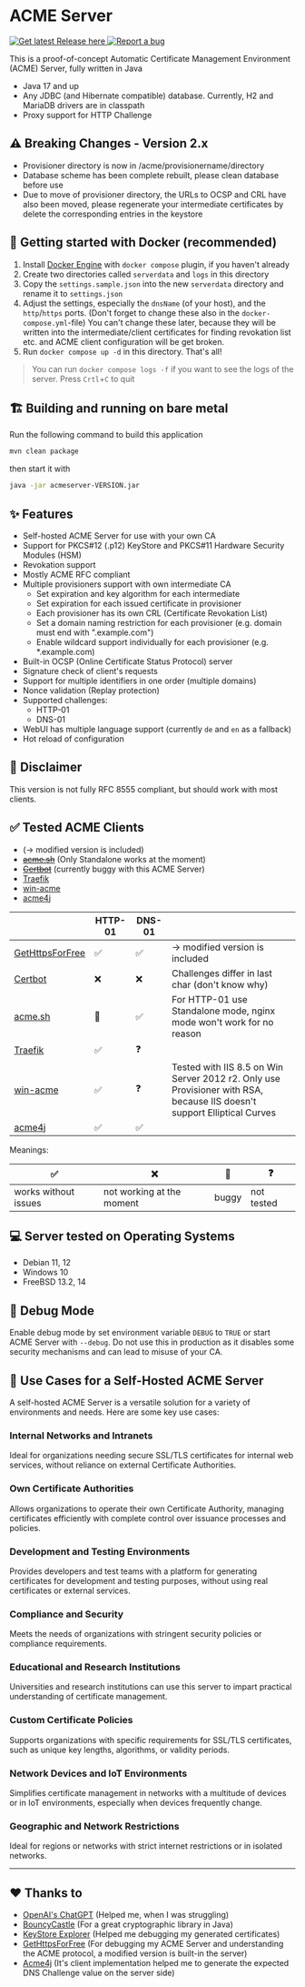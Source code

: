 # ACME Server
[![Get latest Release here](https://img.shields.io/badge/Get_lastest_Release-here-blue?style=flat)
](https://github.com/morihofi/acmeserver/releases/latest) 
[![Report a bug](https://img.shields.io/badge/Report_a-bug-red?style=flat)
](https://github.com/morihofi/acmeserver/issues)


This is a proof-of-concept Automatic Certificate Management Environment (ACME) Server, fully written in Java

- Java 17 and up
- Any JDBC (and Hibernate compatible) database. Currently, H2 and MariaDB drivers are in classpath
- Proxy support for HTTP Challenge

## ⚠ Breaking Changes - Version 2.x
 - Provisioner directory is now in /acme/provisionername/directory
 - Database scheme has been complete rebuilt, please clean database before use
 - Due to move of provisioner directory, the URLs to OCSP and CRL have also been moved, please regenerate your intermediate certificates by delete the corresponding entries in the keystore

## 🐳 Getting started with Docker (recommended)
1. Install [Docker Engine](https://docs.docker.com/engine/install/) with `docker compose` plugin, if you haven't already
2. Create two directories called `serverdata` and `logs` in this directory
3. Copy the `settings.sample.json` into the new `serverdata` directory and rename it to `settings.json`
4. Adjust the settings, especially the `dnsName` (of your host), and the `http`/`https` ports. (Don't forget to change these also in the `docker-compose.yml`-file) You can't change these later, because they will be written into the intermediate/client certificates for finding revokation list etc. and ACME client configuration will be get broken.
5. Run `docker compose up -d` in this directory. That's all!

> You can run `docker compose logs -f` if you want to see the logs of the server. Press `Crtl`+`C` to quit

## 🏗 Building and running on bare metal
Run the following command to build this application
```bash
mvn clean package
```
then start it with
```bash
java -jar acmeserver-VERSION.jar
```

## ✨ Features
- Self-hosted ACME Server for use with your own CA
- Support for PKCS#12 (.p12) KeyStore and PKCS#11 Hardware Security Modules (HSM)
- Revokation support
- Mostly ACME RFC compliant
- Multiple provisioners support with own intermediate CA
  - Set expiration and key algorithm for each intermediate
  - Set expiration for each issued certificate in provisioner
  - Each provisioner has its own CRL (Certificate Revokation List)
  - Set a domain naming restriction for each provisioner (e.g. domain must end with ".example.com")
  - Enable wildcard support individually for each provisioner (e.g. *.example.com)
- Built-in OCSP (Online Certificate Status Protocol) server
- Signature check of client's requests
- Support for multiple identifiers in one order (multiple domains)
- Nonce validation (Replay protection)
- Supported challenges:
  - HTTP-01
  - DNS-01
- WebUI has multiple language support (currently `de` and `en` as a fallback) 
- Hot reload of configuration

## 📒 Disclaimer
This version is not fully RFC 8555 compliant, but should work with most clients. 

## ✅ Tested ACME Clients
- (-> modified version is included)
- ~~[acme.sh](https://github.com/acmesh-official/acme.sh)~~ (Only Standalone works at the moment)
- ~~[Certbot](https://certbot.eff.org)~~ (currently buggy with this ACME Server)
- [Traefik](https://github.com/traefik/traefik)
- [win-acme](https://www.win-acme.com/)
- [acme4j](https://acme4j.shredzone.org)

|                                                               | HTTP-01 | DNS-01 |                                                                                                                         |
|---------------------------------------------------------------|---------|--------|-------------------------------------------------------------------------------------------------------------------------|
| [GetHttpsForFree](https://github.com/diafygi/gethttpsforfree) | ✅       | ✅      | -> modified version is included                                                                                         |
| [Certbot](https://certbot.eff.org)                            | ❌       | ❌      | Challenges differ in last char (don't know why)                                                                         |
| [acme.sh](https://github.com/acmesh-official/acme.sh)         | 🐞      | ✅      | For HTTP-01 use Standalone mode, nginx mode won't work for no reason                                                    |
| [Traefik](https://github.com/traefik/traefik)                 | ✅       | ❓      |                                                                                                                         |
| [win-acme](https://www.win-acme.com/)                         | ✅       | ❓      | Tested with IIS 8.5 on Win Server 2012 r2. Only use Provisioner with RSA, because IIS doesn't support Elliptical Curves |
| [acme4j](https://acme4j.shredzone.org)                        | ✅       | ✅      |                                                                                                                         |

Meanings:

| ✅                    | ❌                         | 🐞    | ❓          |
|----------------------|---------------------------|-------|------------|
| works without issues | not working at the moment | buggy | not tested |


## 💻 Server tested on Operating Systems
- Debian 11, 12
- Windows 10
- FreeBSD 13.2, 14

## 🐛 Debug Mode
Enable debug mode by set environment variable `DEBUG` to `TRUE` or start ACME Server with `--debug`.
Do not use this in production as it disables some security mechanisms and can lead to misuse of your CA.

## 🌟 Use Cases for a Self-Hosted ACME Server

A self-hosted ACME Server is a versatile solution for a variety of environments and needs. Here are some key use cases:

### Internal Networks and Intranets
Ideal for organizations needing secure SSL/TLS certificates for internal web services, without reliance on external Certificate Authorities.

### Own Certificate Authorities
Allows organizations to operate their own Certificate Authority, managing certificates efficiently with complete control over issuance processes and policies.

### Development and Testing Environments
Provides developers and test teams with a platform for generating certificates for development and testing purposes, without using real certificates or external services.

### Compliance and Security
Meets the needs of organizations with stringent security policies or compliance requirements.

### Educational and Research Institutions
Universities and research institutions can use this server to impart practical understanding of certificate management.

### Custom Certificate Policies
Supports organizations with specific requirements for SSL/TLS certificates, such as unique key lengths, algorithms, or validity periods.

### Network Devices and IoT Environments
Simplifies certificate management in networks with a multitude of devices or in IoT environments, especially when devices frequently change.

### Geographic and Network Restrictions
Ideal for regions or networks with strict internet restrictions or in isolated networks.


---
## ❤ Thanks to
 - [OpenAI's ChatGPT](https://chat.openai.com) (Helped me, when I was struggling)
 - [BouncyCastle](https://bouncycastle.org) (For a great cryptographic library in Java)
 - [KeyStore Explorer](https://keystore-explorer.org/) (Helped me debugging my generated certificates)
 - [GetHttpsForFree](https://github.com/diafygi/gethttpsforfree) (For debugging my ACME Server and understanding the ACME protocol, a modified version is built-in the server)
 - [Acme4j](https://github.com/shred/acme4j) (It's client implementation helped me to generate the expected DNS Challenge value on the server side)